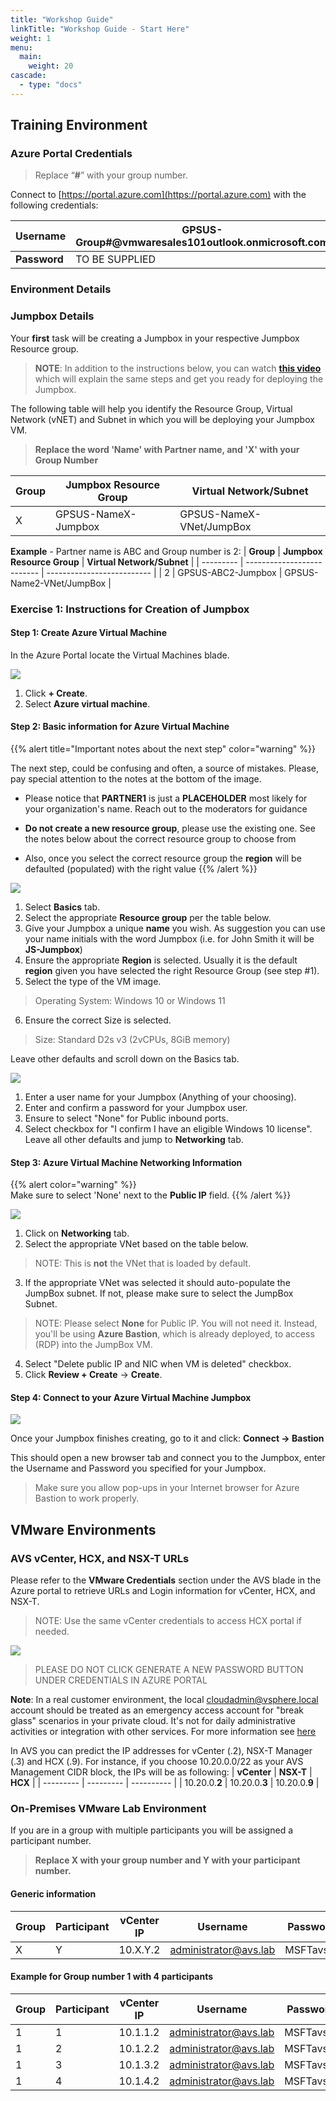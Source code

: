```yaml
---
title: "Workshop Guide"
linkTitle: "Workshop Guide - Start Here"
weight: 1
menu:
  main:
    weight: 20
cascade:
  - type: "docs"
---
```


## **Training Environment**

### **Azure Portal Credentials**

> Replace “**\#**” with your group number.

Connect to [https://portal.azure.com](https://portal.azure.com) with the
following credentials:

| **Username** | GPSUS-Group#@vmwaresales101outlook.onmicrosoft.com |
| ------------ | ------------------------------------------------- |
| **Password** | TO BE SUPPLIED                                    |

### **Environment Details**

### **Jumpbox Details**

Your **first** task will be creating a Jumpbox in your respective Jumpbox
Resource group.

> **NOTE**: In addition to the instructions below, you can watch **[this video](https://youtu.be/LABTkfJZmPc)** which will explain the same steps and get you ready for deploying the Jumpbox.

The following table will help you identify the Resource Group, Virtual Network (vNET) and Subnet in which you will be deploying your Jumpbox VM.
> **Replace the word 'Name' with Partner name, and 'X' with your Group Number**

| **Group** | **Jumpbox Resource Group** | **Virtual Network/Subnet** |
| --------- | -------------------------- | -------------------------- |
| X         | GPSUS-NameX-Jumpbox        | GPSUS-NameX-VNet/JumpBox   |

**Example** -  Partner name is ABC and Group number is 2:
| **Group** | **Jumpbox Resource Group** | **Virtual Network/Subnet** |
| --------- | -------------------------- | -------------------------- |
| 2         | GPSUS-ABC2-Jumpbox        | GPSUS-Name2-VNet/JumpBox   |

### **Exercise 1: Instructions for Creation of Jumpbox**

#### Step 1: Create Azure Virtual Machine

In the Azure Portal locate the Virtual Machines blade.

![](MainPic1.png)

1. Click **+ Create**.
2. Select **Azure virtual machine**.

#### Step 2: Basic information for Azure Virtual Machine

{{% alert title="Important notes about the next step" color="warning" %}}  

The next step, could be confusing and often, a source of mistakes. Please, pay special attention to the notes at the bottom of the image.

- Please notice that **PARTNER1** is just a **PLACEHOLDER** most likely for your organization's name. Reach out to the moderators for guidance 
  
- **Do not create a new resource group**, please use the existing one. See the notes below about the correct resource group to choose from
  
- Also, once you select the correct resource group the **region** will be defaulted (populated) with the right value
{{% /alert %}}

![](MainPic2.png)

1. Select **Basics** tab.
2. Select the appropriate **Resource group** per the table below.
3. Give your Jumpbox a unique **name** you wish. As suggestion you can use your name initials with the word Jumpbox (i.e. for John Smith it will be **JS-Jumpbox**)
4. Ensure the appropriate **Region** is selected. Usually it is the default **region** given you have selected the right Resource Group (see step #1).
5. Select the type of the VM image.
> Operating System: Windows 10 or Windows 11
6. Ensure the correct Size is selected.
> Size: Standard D2s v3 (2vCPUs, 8GiB memory)

Leave other defaults and scroll down on the Basics tab.

![](MainPic3.png)
1. Enter a user name for your Jumpbox (Anything of your choosing).
2. Enter and confirm a password for your Jumpbox user.
3. Ensure to select "None" for Public inbound ports.
4. Select checkbox for "I confirm I have an eligible Windows 10 license".
Leave all other defaults and jump to **Networking** tab.

#### Step 3: Azure Virtual Machine Networking Information

{{% alert color="warning" %}}  
Make sure to select 'None' next to the **Public IP** field.
{{% /alert %}}

![](MainPic4.png)

1. Click on **Networking** tab.
2. Select the appropriate VNet based on the table below.
> NOTE: This is **not** the VNet that is loaded by default.
3. If the appropriate VNet was selected it should auto-populate the JumpBox subnet. If not, please make sure to select the JumpBox Subnet.
> NOTE: Please select **None** for Public IP. You will not need it. Instead, you'll be using **Azure Bastion**, which is already deployed, to access (RDP) into the JumpBox VM.
4. Select "Delete public IP and NIC when VM is deleted" checkbox.
5. Click **Review + Create** -> **Create**.


#### Step 4: Connect to your Azure Virtual Machine Jumpbox

![](MainPic5.png)

Once your Jumpbox finishes creating, go to it and click: **Connect &#8594; Bastion**

This should open a new browser tab and connect you to the Jumpbox, enter the Username and Password you specified for your Jumpbox.

> Make sure you allow pop-ups in your Internet browser for Azure Bastion to work properly.

## **VMware Environments**

### **AVS vCenter, HCX, and NSX-T URLs**

Please refer to the **VMware Credentials** section under the AVS blade in the Azure portal to retrieve URLs and Login information for vCenter, HCX, and NSX-T.

> NOTE: Use the same vCenter credentials to access HCX portal if needed.

![](MainPic6.png)

> PLEASE DO NOT CLICK GENERATE A NEW PASSWORD BUTTON UNDER CREDENTIALS IN AZURE PORTAL

**Note**: In a real customer environment, the local
[cloudadmin@vsphere.local](mailto:cloudadmin@vsphere.local) account should be
treated as an emergency access account for "break glass" scenarios in your
private cloud. It's not for daily administrative activities or integration with
other services. For more information see
[here](https://docs.microsoft.com/en-us/azure/azure-vmware/concepts-identity)

In AVS you can predict the IP addresses for vCenter (.2), NSX-T Manager (.3)
 and HCX (.9). For instance, if you choose 10.20.0.0/22 as your AVS Management CIDR block, the IPs will be as following:
| **vCenter** | **NSX-T** | **HCX** |
| --------- | --------- | ---------- |
| 10.20.0.**2**  | 10.20.0.**3** | 10.20.0.**9**  |

### **On-Premises VMware Lab Environment**

If you are in a group with multiple participants you will be assigned a participant number.

> **Replace X with your group number and Y with your participant number.**

#### Generic information

| **Group** | **Participant** | **vCenter IP** | **Username**                | **Password** | **Web workload IP** | **App Workload IP** |
| --------- | --------------- | -------------- | --------------------------- | ------------ | ------------------- | ------------------- |
| X         | Y               | 10.X.Y.2       | administrator@avs.lab | MSFTavs1! | 10.X.1Y.1/25        | 10.X.1Y.129/25      |

#### Example for Group number **1** with **4** participants

| **Group** | **Participant** | **vCenter IP** | **Username**                | **Password** | **Web workload IP** | **App Workload IP** |
| --------- | --------------- | -------------- | --------------------------- | ------------ | ------------------- | ------------------- |
| 1         | 1               | 10.1.1.2       | administrator@avs.lab | MSFTavs1! | 10.1.11.1/25        | 10.1.11.129/25      |
| 1         | 2               | 10.1.2.2       | administrator@avs.lab | MSFTavs1! | 10.1.12.1/25        | 10.1.12.129/25      |
| 1         | 3               | 10.1.3.2       | administrator@avs.lab | MSFTavs1! | 10.1.13.1/25        | 10.1.13.129/25      |
| 1         | 4               | 10.1.4.2       | administrator@avs.lab | MSFTavs1! | 10.1.14.1/25        | 10.1.14.129/25      |
